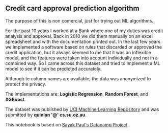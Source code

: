 ## Credit card approval prediction algorithm

The purpose of this is non comercial, just for trying out ML algorithms.

For the past 10 years I worked at a Bank where one of my duties was credit analysis and approval. Back in 2010 we did them manually on an excel spreadsheet and with the documentation printed out. In the last few years we implemented a software based on rules that discarded or approved the credit application, but it always seemed to me that it was an inflexible model, and the features were taken into account individually and not in a combined way. So I came across this dataset and tried to implement a ML model to see if it can be predicted accurately. 

Although te column names are available, the data was anonymized to protect the privacy.

The implementations are: **Logistic Regression**, **Random Forest**, and **XGBoost**. 

The dataset was published by [UCI Machine Learning Repository](http://archive.ics.uci.edu/ml/datasets/credit+approval) and was submitted by **quinlan '@' cs.su.oz.au**.

This notebook is based on [Sayak Paul's Datacamp Project](https://www.datacamp.com/projects/558).